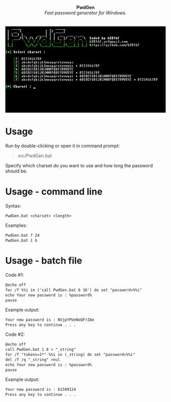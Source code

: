 <p align="center">
	<b>PwdGen</b>
	<br>
	<i>Fast password generator for Windows.</i>
	<br><br><br>
	<img alt="screenshot" src="media/screenshot.gif">
</p>

# Usage
Run by double-clicking or open it in command prompt:
> src/PwdGen.bat

Specify which charset do you want to use and how long the password should be.

# Usage - command line
Syntax:

```batchfile
PwdGen.bat <charset> <length>
```
    
Examples:

```batchfile
PwdGen.bat 7 24
PwdGen.bat 1 6
```
    
# Usage - batch file
Code #1:

```batchfile
@echo off
for /f %%i in ('call PwdGen.bat 6 16') do set "password=%%i"
echo Your new password is : %password%
pause
```
    
Example output:

```
Your new password is : NVjpYPUeNoQFrZAe
Press any key to continue . . .
```

Code #2:

```batchfile
@echo off
call PwdGen.bat 1 8 > "_string"
for /f "tokens=1*" %%i in (_string) do set "password=%%i"
del /f /q "_string" >nul
echo Your new password is : %password%
pause
```

Example output:

```
Your new password is : 61589124
Press any key to continue . . .
```

